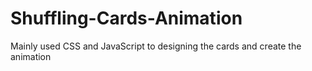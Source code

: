 # Shuffling-Cards-Animation
Mainly used CSS and JavaScript to designing the cards and create the animation
